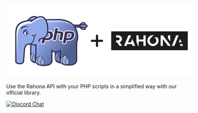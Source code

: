 [![PHP Client for Rahona API](https://github.com/Rahona-Hosting/php-rahona/blob/master/img/header.png)](https://packagist.org/packages/)

Use the Rahona API with your PHP scripts in a simplified way with our official library.

[![Discord Chat](https://img.shields.io/discord/642313281205436437?color=blue&label=discord)](https://discord.rahona.network)
